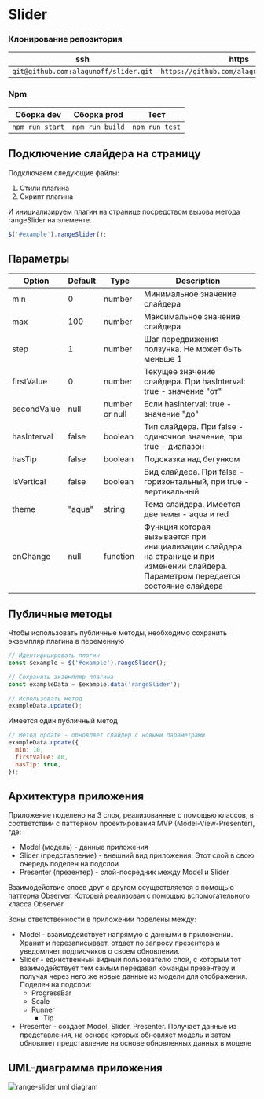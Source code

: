 # Slider

### Клонирование репозитория

| ssh                                         | https                                           |
| ------------------------------------------- | ----------------------------------------------- |
| `git@github.com:alagunoff/slider.git` | `https://github.com/alagunoff/slider.git` |

### Npm

| Сборка dev      | Сборка prod     | Тест           |
| --------------- | --------------- | -------------- |
| `npm run start` | `npm run build` | `npm run test` |

## Подключение слайдера на страницу

Подключаем следующие файлы:

1. Стили плагина
2. Скрипт плагина

И инициализируем плагин на странице посредством вызова метода rangeSlider на элементе.

```javascript
$('#example').rangeSlider();
```

## Параметры

| Option      | Default | Type           | Description                                                                                                                          |
| ----------- | ------- | -------------- | ------------------------------------------------------------------------------------------------------------------------------------ |
| min         | 0       | number         | Минимальное значение слайдера                                                                                                        |
| max         | 100     | number         | Максимальное значение слайдера                                                                                                       |
| step        | 1       | number         | Шаг передвижения ползунка. Не может быть меньше 1                                                                                    |
| firstValue  | 0       | number         | Текущее значение слайдера. При hasInterval: true - значение "от"                                                                     |
| secondValue | null    | number or null | Если hasInterval: true - значение "до"                                                                                               |
| hasInterval | false   | boolean        | Тип слайдера. При false - одиночное значение, при true - диапазон                                                                    |
| hasTip      | false   | boolean        | Подсказка над бегунком                                                                                                               |
| isVertical  | false   | boolean        | Вид слайдера. При false - горизонтальный, при true - вертикальный                                                                    |
| theme       | "aqua"  | string         | Тема слайдера. Имеется две темы - aqua и red                                                                                         |
| onChange    | null    | function       | Функция которая вызывается при инициализации слайдера на странице и при изменении слайдера. Параметром передается состояние слайдера |

## Публичные методы

Чтобы использовать публичные методы, необходимо сохранить экземпляр плагина в переменную

```javascript
// Идентифицировать плагин
const $example = $('#example').rangeSlider();

// Сохранить экземпляр плагина
const exampleData = $example.data('rangeSlider');

// Использовать метод
exampleData.update();
```

Имеется один публичный метод

```javascript
// Метод update - обновляет слайдер с новыми параметрами
exampleData.update({
  min: 10,
  firstValue: 40,
  hasTip: true,
});
```

## Архитектура приложения

Приложение поделено на 3 слоя, реализованные с помощью классов, в соответствии с паттерном проектирования MVP (Model-View-Presenter), где:

- Model (модель) - данные приложения
- Slider (представление) - внешний вид приложения. Этот слой в свою очередь поделен на подслои
- Presenter (презентер) - слой-посредник между Model и Slider

Взаимодействие слоев друг с другом осуществляется с помощью паттерна Observer. Который реализован с помощью вспомогательного класса Observer

Зоны ответственности в приложении поделены между:

- Model - взаимодействует напрямую с данными в приложении. Хранит и перезаписывает, отдает по запросу презентера и уведомляет подписчиков о своем обновлении.
- Slider - единственный видный пользователю слой, с которым тот взаимодействует тем самым передавая команды презентеру и получая через него же новые данные из модели для отображения. Поделен на подслои:
  - ProgressBar
  - Scale
  - Runner
    - Tip
- Presenter - создает Model, Slider, Presenter. Получает данные из представления, на основе которых обновляет модель и затем обновляет представление на основе обновленных данных в моделе

## UML-диаграмма приложения

![range-slider uml diagram](https://i.ibb.co/fQDPTfG/range-Slider-uml.png 'UML diagram')
